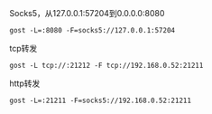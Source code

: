 Socks5，从127.0.0.1:57204到0.0.0.0:8080

```
gost -L=:8080 -F=socks5://127.0.0.1:57204
```

tcp转发

```
gost -L tcp://:21212 -F tcp://192.168.0.52:21211
```

http转发

```
gost -L=:21211 -F=socks5://192.168.0.52:21211
```



